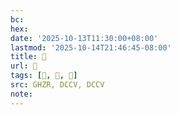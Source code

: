 ```yaml
---
bc:
hex:
date: '2025-10-13T11:30:00+08:00'
lastmod: '2025-10-14T21:46:45-08:00'
title: 󰤀
url: 󰤀
tags: [𣫢, 𪛒, 𣫢]
src: GHZR, DCCV, DCCV
note:
---
```

